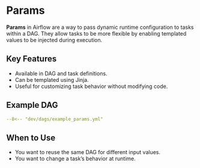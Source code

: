 # Params

**Params** in Airflow are a way to pass dynamic runtime configuration to tasks within a DAG. They allow tasks to be more flexible by enabling templated values to be injected during execution.

## Key Features

- Available in DAG and task definitions.
- Can be templated using Jinja.
- Useful for customizing task behavior without modifying code.

## Example DAG

```yaml
--8<-- "dev/dags/example_params.yml"
```

## When to Use

- You want to reuse the same DAG for different input values.
- You want to change a task’s behavior at runtime.

